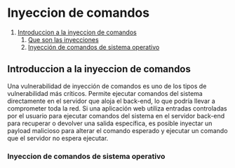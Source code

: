 # Inyeccion de comandos
1. [Introduccion a la inyeccion de comandos](#introduccion-a-la-inyeccion-de-comandos)
	1. [Que son las inyecciones](#que-son-las-inyecciones)
	2. [Inyección de comandos de sistema operativo](#inyeccion-de-comandos-de-sistema-operativo)
## Introduccion a la inyeccion de comandos
Una vulnerabilidad de inyección de comandos es uno de los tipos de vulnerabilidad más críticos.
Permite ejecutar comandos del sistema directamente en el servidor que aloja el back-end, lo que podría llevar a comprometer toda la red.
Si una aplicación web utiliza entradas controladas por el usuario para ejecutar comandos del sistema en el servidor back-end para recuperar o devolver una salida específica, es posible  inyectar un payload malicioso para alterar el comando esperado y ejecutar un comando que el servidor no espera ejecutar.
### Inyeccion de comandos de sistema operativo